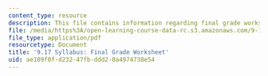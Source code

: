 ```yaml
---
content_type: resource
description: This file contains information regarding final grade worksheet.
file: /media/https%3A/open-learning-course-data-rc.s3.amazonaws.com/9-17-systems-neuroscience-lab-spring-2013/ae109f0fd23247fbddd20a4974738e54_MIT9_17S13_Finalgradework.pdf
file_type: application/pdf
resourcetype: Document
title: '9.17 Syllabus: Final Grade Worksheet'
uid: ae109f0f-d232-47fb-ddd2-0a4974738e54
---
```

